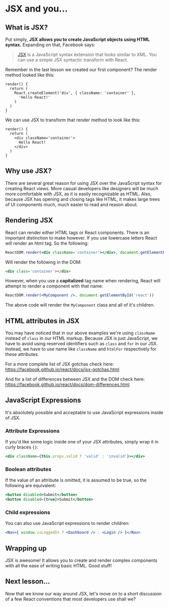 # JSX and you...

## What is JSX?

Put simply, **JSX allows you to create JavaScript objects using HTML syntax.**
Expanding on that, Facebook says:
> [JSX](https://facebook.github.io/jsx/) is a JavaScript syntax extension that
> looks similar to XML. You can use a simple JSX syntactic transform with React.

Remember in the last lesson we created our first component? The render
method looked like this:
```es6
render() {
  return (
    React.createElement('div', { className: 'container' },
      'Hello React!'
    )
  )
}
```

We can use JSX to transform that render method to look like this:
```es6
render() {
  return (
    <div className='container'>
      Hello React!
    </div>
  )
}
```

## Why use JSX?

There are several great reason for using JSX over the JavaScript syntax for
creating React views. More casual developers like designers will be much more
comfortable with JSX, as it is easily recognizable as HTML. Also, because JSX
has opening and closing tags like HTML, it makes large trees of UI components
much, much easier to read and reason about.

## Rendering JSX

React can render either HTML tags or React components. There is an important
distinction to make however. If you use lowercase letters React will render
an html tag. So the following:
```jsx
ReactDOM.render(<div className='container'></div>, document.getElementById('react'))
```

Will render the following in the DOM:
```html
<div class='container'></div>
```

However, when you use a **capitalized** tag name when rendering, React will
attempt to render a component with that name:
```jsx
ReactDOM.render(<MyComponent />, document.getElementById('react'))
```

The above code will render the `MyComponent` class and all of it's children.

## HTML attributes in JSX

You may have noticed that in our above examples we're using `className`
instead of `class` in our HTML markup. Because JSX is just JavaScript,
we have to avoid using reserved identifiers such as `class` and `for` in
our JSX. Instead, we have to use name like `className` and `htmlFor` respectively
for these attributes.

For a more complete list of JSX gotchas check here:
https://facebook.github.io/react/docs/jsx-gotchas.html

And for a list of differences between JSX and the DOM check here:
https://facebook.github.io/react/docs/dom-differences.html

## JavaScript Expressions

It's absolutely possible and acceptable to use JavaScript expressions inside
of JSX.

### Attribute Expressions

If you'd like some logic inside one of your JSX attributes, simply wrap it in
curly braces `{}`:
```jsx
<div className={this.props.valid ? 'valid' : 'invalid'}></div>
```

### Boolean attributes

If the value of an attribute is omitted, it is assumed to be true, so the
following are equivalent:
```jsx
<button disabled>Submit</button>
<button disabled={true}>Submit</button>
```

### Child expressions

You can also use JavaScript expressions to render children:
```jsx
<Nav>{ window.isLoggedIn ? <Dashboard /> : <Login /> }</Nav>
```

## Wrapping up

JSX is awesome! It allows you to create and render complex components with all
the ease of writing basic HTML. Good stuff!

## Next lesson...

Now that we know our way around JSX, let's move on to a short discussion of a
few React conventions that most developers use shall we?

